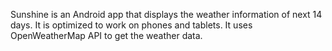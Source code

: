 Sunshine is an Android app that displays the weather information of next 14 days. It is optimized to work on phones and tablets.
It uses OpenWeatherMap API to get the weather data.
